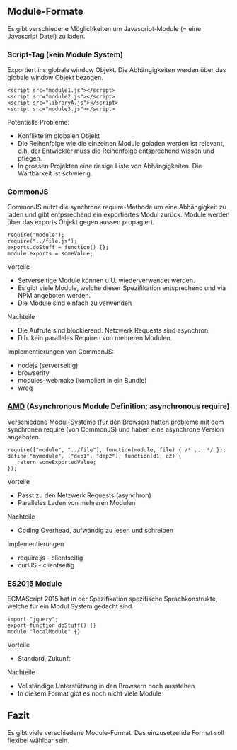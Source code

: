 ## Module-Formate
Es gibt verschiedene Möglichkeiten um Javascript-Module (= eine Javascript Datei) zu laden.

### Script-Tag (kein Module System)
Exportiert ins globale window Objekt. Die Abhängigkeiten werden über das globale window Objekt bezogen.

    <script src="module1.js"></script>
    <script src="module2.js"></script>
    <script src="libraryA.js"></script>
    <script src="module3.js"></script>
    
Potentielle Probleme:
- Konflikte im globalen Objekt
- Die Reihenfolge wie die einzelnen Module geladen werden ist relevant, d.h. der Entwickler muss die Reihenfolge entsprechend wissen und pflegen.
- In grossen Projekten eine riesige Liste von Abhängigkeiten. Die Wartbarkeit ist schwierig.

### [CommonJS](http://requirejs.org/docs/commonjs.html)
CommonJS nutzt die synchrone require-Methode um eine Abhängigkeit zu laden und gibt entpsrechend ein exportiertes Modul zurück. Module werden über das exports Objekt gegen aussen propagiert.

    require("module");
    require("../file.js");
    exports.doStuff = function() {};
    module.exports = someValue;

Vorteile
* Serverseitige Module können u.U. wiederverwendet werden.
* Es gibt viele Module, welche dieser Spezifikation entsprechend und via NPM angeboten werden.
* Die Module sind einfach zu verwenden
   
Nachteile
* Die Aufrufe sind blockierend. Netzwerk Requests sind asynchron.
* D.h. kein paralleles Requiren von mehreren Modulen.

Implementierungen von CommonJS:
* nodejs (serverseitig)
* browserify
* modules-webmake (kompliert in ein Bundle)
* wreq

### [AMD](http://requirejs.org/docs/whyamd.html) (Asynchronous Module Definition; asynchronous require)
Verschiedene Modul-Systeme (für den Browser) hatten probleme mit dem synchronen require (von CommonJS) und haben eine asynchrone Version angeboten.

    require(["module", "../file"], function(module, file) { /* ... */ });
    define("mymodule", ["dep1", "dep2"], function(d1, d2) {  
       return someExportedValue;
    });

Vorteile
* Passt zu den Netzwerk Requests (asynchron)
* Paralleles Laden von mehreren Modulen
      
Nachteile
* Coding Overhead, aufwändig zu lesen und schreiben
  
Implementierungen
* require.js - clientseitig
* curlJS - clientseitig

### [ES2015 Module](http://exploringjs.com/es6/ch_modules.html)
ECMAScript 2015 hat in der Spezifikation spezifische Sprachkonstrukte, welche für ein Modul System gedacht sind.

    import "jquery";
    export function doStuff() {}
    module "localModule" {}

Vorteile
* Standard, Zukunft
      
Nachteile
* Vollständige Unterstützung in den Browsern noch ausstehen
* In diesem Format gibt es noch nicht viele Module

## Fazit
Es gibt viele verschiedene Module-Format. Das einzusetzende Format soll flexibel wählbar sein.
